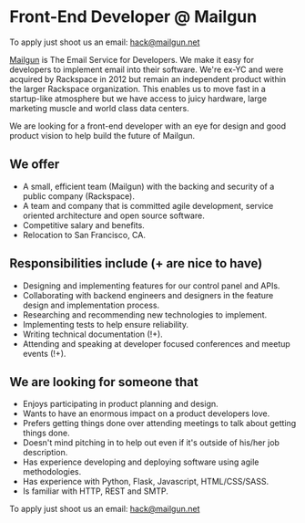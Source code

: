 # Front-End Developer @ Mailgun

To apply just shoot us an email: <a href="mailto:hack@mailgun.net">hack@mailgun.net</a>

<a href="http://www.mailgun.com">Mailgun</a> is The Email Service for Developers. We make it easy for developers to implement email into their software. We're ex-YC and were acquired by Rackspace in 2012 but remain an independent product within the larger Rackspace organization. This enables us to move fast in a startup-like atmosphere but we have access to juicy hardware, large marketing muscle and world class data centers.

We are looking for a front-end developer with an eye for design and good product vision to help build the future of Mailgun.

## We offer
* A small, efficient team (Mailgun) with the backing and security of a public company (Rackspace).
* A team and company that is committed agile development, service oriented architecture and open source software.
* Competitive salary and benefits.
* Relocation to San Francisco, CA.

## Responsibilities include (+ are nice to have)
* Designing and implementing features for our control panel and APIs.
* Collaborating with backend engineers and designers in the feature design and implementation process.
* Researching and recommending new technologies to implement.
* Implementing tests to help ensure reliability.
* Writing technical documentation (!+).
* Attending and speaking at developer focused conferences and meetup events (!+).

## We are looking for someone that
* Enjoys participating in product planning and design.
* Wants to have an enormous impact on a product developers love.
* Prefers getting things done over attending meetings to talk about getting things done.
* Doesn't mind pitching in to help out even if it's outside of his/her job description.
* Has experience developing and deploying software using agile methodologies.
* Has experience with Python, Flask, Javascript, HTML/CSS/SASS.
* Is familiar with HTTP, REST and SMTP.

To apply just shoot us an email: <a href="mailto:hack@mailgun.net">hack@mailgun.net</a>
